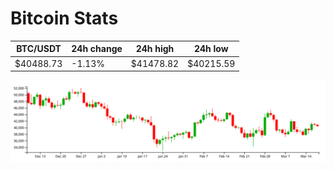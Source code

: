 # Bitcoin Stats

BTC/USDT|24h change|24h high|24h low|
|---|---|---|---|
|$40488.73|-1.13%|$41478.82|$40215.59|

<img src="./chart.svg">
